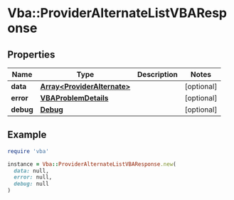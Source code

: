 # Vba::ProviderAlternateListVBAResponse

## Properties

| Name | Type | Description | Notes |
| ---- | ---- | ----------- | ----- |
| **data** | [**Array&lt;ProviderAlternate&gt;**](ProviderAlternate.md) |  | [optional] |
| **error** | [**VBAProblemDetails**](VBAProblemDetails.md) |  | [optional] |
| **debug** | [**Debug**](Debug.md) |  | [optional] |

## Example

```ruby
require 'vba'

instance = Vba::ProviderAlternateListVBAResponse.new(
  data: null,
  error: null,
  debug: null
)
```

